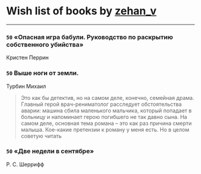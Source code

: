 # Wish list of books by [zehan_v](http://vk.com/id174598622)
---

### `50` «Опасная игра бабули. Руководство по раскрытию собственного убийства»
Кристен Перрин

### `50` Выше ноги от земли.
Турбин Михаил
> Это как бы детектив, но на самом деле, конечно, семейная драма. Главный герой врач-рениматолог расследует обстоятельства аварии: машина сбила маленького мальчика, который попадает в больницу и напоминает герою погибшего не так давно сына. На самом деле, основная тема романа – это как раз причина смерти малыша. Кое-какие претензии к роману у меня есть. Но в целом советую читать

### `50` «Две недели в сентябре»
Р. С. Шеррифф

